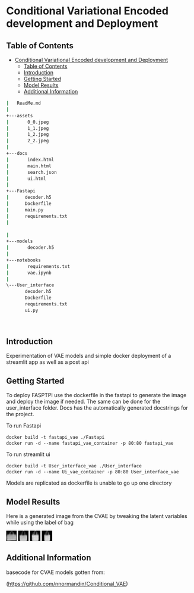 # Conditional Variational Encoded development and Deployment

## Table of Contents
- [Conditional Variational Encoded development and Deployment](#conditional-variational-encoded-development-and-deployment)
  - [Table of Contents](#table-of-contents)
  - [Introduction](#introduction)
  - [Getting Started](#getting-started)
  - [Model Results](#model-results)
  - [Additional Information](#additional-information)

```bash
|   ReadMe.md
|
+---assets
|       0_0.jpeg
|       1_1.jpeg
|       1_2.jpeg
|       2_2.jpeg
|
+---docs
|       index.html
|       main.html
|       search.json
|       ui.html
|
+---Fastapi
|      decoder.h5
|      Dockerfile
|      main.py
|      requirements.txt
|   

|
+---models
|       decoder.h5
|
+---notebooks
|       requirements.txt
|       vae.ipynb
|
\---User_interface
       decoder.h5
       Dockerfile
       requirements.txt
       ui.py
    
  
```
## Introduction
Experimentation of VAE models and simple docker deployment of a streamlit app as well as a post api
## Getting Started
To deploy FASPTPI use the dockerfile in the fastapi to generate the image and deploy the image if needed. The same can be done for the user_interface folder. Docs has the automatically generated docstrings for the project.

To run Fastapi 
```
docker build -t fastapi_vae ./Fastapi
docker run -d --name fastapi_vae_container -p 80:80 fastapi_vae

```
To run streamlit ui
```
docker build -t User_interface_vae ./User_interface
docker run -d --name Ui_vae_container -p 80:80 User_interface_vae

```
Models are replicated as dockerfile is unable to go up one directory
## Model Results
Here is a generated image from the CVAE by tweaking the latent variables while using the label of bag 

![Image of bag](./assets/0_0.jpeg)
![Image of bag](./assets/1_1.jpeg)
![Image of bag](./assets/1_2.jpeg)
![Image of bag](./assets/2_2.jpeg)

## Additional Information
basecode for CVAE models gotten from:

(https://github.com/nnormandin/Conditional_VAE)